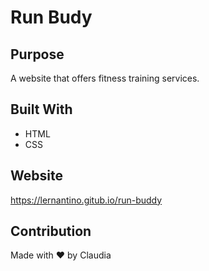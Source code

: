 # Run Budy

## Purpose
A website that offers fitness training services.

## Built With
* HTML
* CSS

## Website
https://lernantino.gitub.io/run-buddy

## Contribution
Made with ❤️ by Claudia
